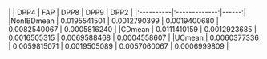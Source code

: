 |           |       DPP4    |         FAP  |        DPP8  |       DPP9   |       DPP2   |
|:----------|:-------------:|------:|
|NonIBDmean | 0.0195541501  | 0.0012790399 | 0.0019400680 | 0.0082540067 | 0.0005816240 |
|CDmean     | 0.0111410159 | 0.0012923685 | 0.0016505315 | 0.0069588468 | 0.0004558607 |
|UCmean     | 0.0060377336 | 0.0059815071 | 0.0019505089 | 0.0057060067 | 0.0006999809 |